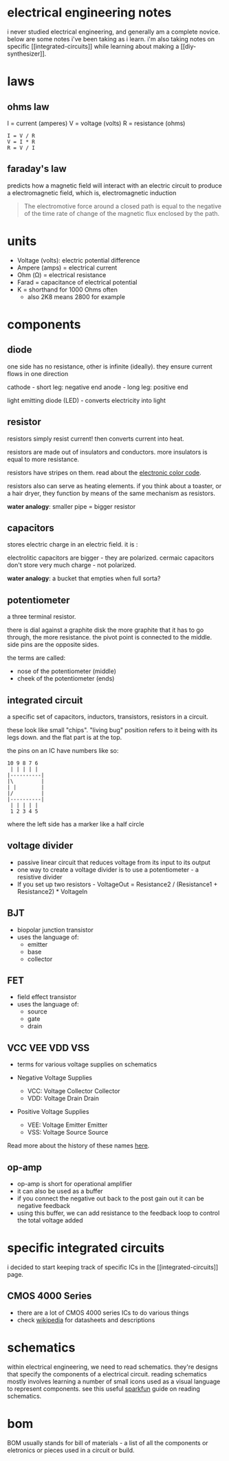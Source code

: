# electrical engineering notes

i never studied electrical engineering, and generally am a complete novice.
below are some notes i've been taking as i learn. i'm also taking notes on
specific [[integrated-circuits]] while learning about making a
[[diy-synthesizer]].

# laws

## ohms law

I = current (amperes)
V = voltage (volts)
R = resistance (ohms)

```
I = V / R
V = I * R
R = V / I
```

## faraday's law

predicts how a magnetic field will interact with an electric circuit to produce
a electromagnetic field, which is, electromagnetic induction

> The electromotive force around a closed path is equal to the negative of the
> time rate of change of the magnetic flux enclosed by the path.

# units

* Voltage (volts): electric potential difference
* Ampere (amps) = electrical current
* Ohm (Ω) = electrical resistance
* Farad = capacitance of electrical potential
* K = shorthand for 1000 Ohms often
  * also 2K8 means 2800 for example

# components

## diode

one side has no resistance, other is infinite (ideally).
they ensure current flows in one direction

cathode - short leg: negative end
anode - long leg: positive end

light emitting diode (LED) - converts electricity into light

## resistor

resistors simply resist current! then converts current into heat.

resistors are made out of insulators and conductors.
more insulators is equal to more resistance.

resistors have stripes on them. read about the [electronic color code](https://en.wikipedia.org/wiki/Electronic_color_code).

resistors also can serve as heating elements.
if you think about a toaster, or a hair dryer, they function by means of the same mechanism as resistors.

**water analogy**: smaller pipe = bigger resistor

## capacitors

stores electric charge in an electric field. it is :

electrolitic capacitors are bigger - they are polarized.
cermaic capacitors don't store very much charge - not polarized.

**water analogy**: a bucket that empties when full sorta?

## potentiometer

a three terminal resistor.

there is dial against a graphite disk
the more graphite that it has to go through, the more resistance.
the pivot point is connected to the middle.
side pins are the opposite sides.

the terms are called:
* nose of the potentiometer (middle)
* cheek of the potentiometer (ends)

## integrated circuit

a specific set of capacitors, inductors, transistors, resistors in a circuit.

these look like small "chips".  "living bug" position refers to it being with
its legs down.  and the flat part is at the top.

the pins on an IC have numbers like so:

```
10 9 8 7 6
 | | | | |
|----------|
|\         |
| |        |
|/         |
|----------|
 | | | | |
 1 2 3 4 5
```

where the left side has a marker like a half circle

## voltage divider

* passive linear circuit that reduces voltage from its input to its output
* one way to create a voltage divider is to use a potentiometer - a resistive divider
* If you set up two resistors - VoltageOut = Resistance2 / (Resistance1 + Resistance2) * VoltageIn

## BJT

* biopolar junction transistor
* uses the language of:
  * emitter
  * base
  * collector

## FET

* field effect transistor
* uses the language of:
  * source
  * gate
  * drain

## VCC VEE VDD VSS

* terms for various voltage supplies on schematics

* Negative Voltage Supplies
  * VCC: Voltage Collector Collector
  * VDD: Voltage Drain Drain

* Positive Voltage Supplies
  * VEE: Voltage Emitter Emitter
  * VSS: Voltage Source Source

Read more about the history of these names [here](https://www.etechnog.com/2019/06/vcc-vss-vdd-vee-in-electronics.html).

## op-amp

* op-amp is short for operational amplifier
* it can also be used as a buffer
* if you connect the negative out back to the post gain out it can be negative feedback
* using this buffer, we can add resistance to the feedback loop to control the total voltage added

# specific integrated circuits

i decided to start keeping track of specific ICs in the [[integrated-circuits]] page.

## CMOS 4000 Series

* there are a lot of CMOS 4000 series ICs to do various things
* check [wikipedia](https://en.wikipedia.org/wiki/List_of_4000-series_integrated_circuits) for datasheets and descriptions


# schematics

within electrical engineering, we need to read schematics. they're designs that
specify the components of a electrical circuit. reading schematics mostly
involves learning a number of small icons used as a visual language to
represent components. see this useful
[sparkfun](https://learn.sparkfun.com/tutorials/how-to-read-a-schematic/all)
guide on reading schematics.

# bom

BOM usually stands for bill of materials - a list of all the components or eletronics or pieces used in a circuit or build.
